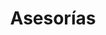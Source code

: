 ---
id: 2
title: "Asesorías"
description: "GUIAMOS y ACOMPAÑAMOS a personas y organizaciones a través de RUTAS ÁGILES de transformación, que les lleven a cumplir sus objetivos, potenciar sus resultados y que aprendan haciendo."
image: "/assets/images/route/5-guiamos.png"
icon: "block-2"
url: "/services/asesorias/"
---
